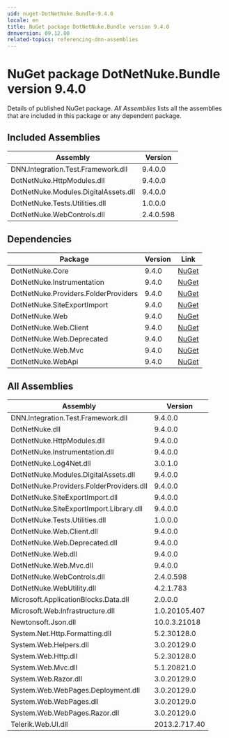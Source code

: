 ```yaml
---
uid: nuget-DotNetNuke.Bundle-9.4.0
locale: en
title: NuGet package DotNetNuke.Bundle version 9.4.0
dnnversion: 09.12.00
related-topics: referencing-dnn-assemblies
---
```


# NuGet package DotNetNuke.Bundle version 9.4.0
Details of published NuGet package.
*All Assemblies* lists all the assemblies that are included in this package or any dependent package.

## Included Assemblies

|Assembly|Version|
|---|---|
|DNN.Integration.Test.Framework.dll|9.4.0.0|
|DotNetNuke.HttpModules.dll|9.4.0.0|
|DotNetNuke.Modules.DigitalAssets.dll|9.4.0.0|
|DotNetNuke.Tests.Utilities.dll|1.0.0.0|
|DotNetNuke.WebControls.dll|2.4.0.598|

## Dependencies

|Package|Version|Link|
|---|---|---|
|DotNetNuke.Core|9.4.0|[NuGet](https://www.nuget.org/packages/DotNetNuke.Core/9.4.0)|
|DotNetNuke.Instrumentation|9.4.0|[NuGet](https://www.nuget.org/packages/DotNetNuke.Instrumentation/9.4.0)|
|DotNetNuke.Providers.FolderProviders|9.4.0|[NuGet](https://www.nuget.org/packages/DotNetNuke.Providers.FolderProviders/9.4.0)|
|DotNetNuke.SiteExportImport|9.4.0|[NuGet](https://www.nuget.org/packages/DotNetNuke.SiteExportImport/9.4.0)|
|DotNetNuke.Web|9.4.0|[NuGet](https://www.nuget.org/packages/DotNetNuke.Web/9.4.0)|
|DotNetNuke.Web.Client|9.4.0|[NuGet](https://www.nuget.org/packages/DotNetNuke.Web.Client/9.4.0)|
|DotNetNuke.Web.Deprecated|9.4.0|[NuGet](https://www.nuget.org/packages/DotNetNuke.Web.Deprecated/9.4.0)|
|DotNetNuke.Web.Mvc|9.4.0|[NuGet](https://www.nuget.org/packages/DotNetNuke.Web.Mvc/9.4.0)|
|DotNetNuke.WebApi|9.4.0|[NuGet](https://www.nuget.org/packages/DotNetNuke.WebApi/9.4.0)|

## All Assemblies

|Assembly|Version|
|---|---|
|DNN.Integration.Test.Framework.dll|9.4.0.0|
|DotNetNuke.dll|9.4.0.0|
|DotNetNuke.HttpModules.dll|9.4.0.0|
|DotNetNuke.Instrumentation.dll|9.4.0.0|
|DotNetNuke.Log4Net.dll|3.0.1.0|
|DotNetNuke.Modules.DigitalAssets.dll|9.4.0.0|
|DotNetNuke.Providers.FolderProviders.dll|9.4.0.0|
|DotNetNuke.SiteExportImport.dll|9.4.0.0|
|DotNetNuke.SiteExportImport.Library.dll|9.4.0.0|
|DotNetNuke.Tests.Utilities.dll|1.0.0.0|
|DotNetNuke.Web.Client.dll|9.4.0.0|
|DotNetNuke.Web.Deprecated.dll|9.4.0.0|
|DotNetNuke.Web.dll|9.4.0.0|
|DotNetNuke.Web.Mvc.dll|9.4.0.0|
|DotNetNuke.WebControls.dll|2.4.0.598|
|DotNetNuke.WebUtility.dll|4.2.1.783|
|Microsoft.ApplicationBlocks.Data.dll|2.0.0.0|
|Microsoft.Web.Infrastructure.dll|1.0.20105.407|
|Newtonsoft.Json.dll|10.0.3.21018|
|System.Net.Http.Formatting.dll|5.2.30128.0|
|System.Web.Helpers.dll|3.0.20129.0|
|System.Web.Http.dll|5.2.30128.0|
|System.Web.Mvc.dll|5.1.20821.0|
|System.Web.Razor.dll|3.0.20129.0|
|System.Web.WebPages.Deployment.dll|3.0.20129.0|
|System.Web.WebPages.dll|3.0.20129.0|
|System.Web.WebPages.Razor.dll|3.0.20129.0|
|Telerik.Web.UI.dll|2013.2.717.40|

